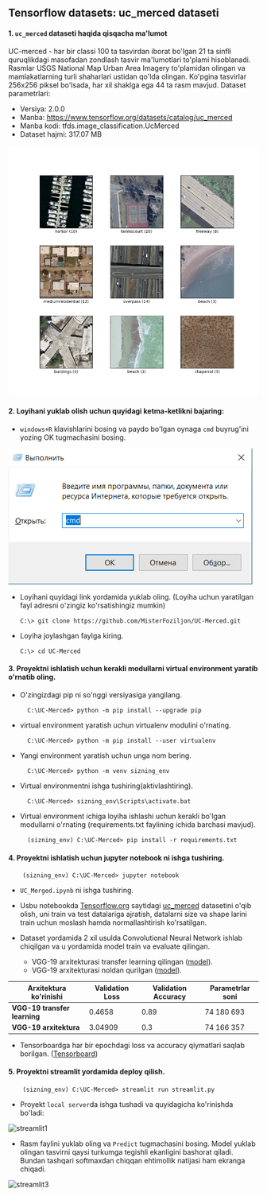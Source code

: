 ## Tensorflow datasets: uc_merced dataseti

#### 1. ```uc_merced``` dataseti haqida qisqacha ma'lumot

UC-merced - har bir classi 100 ta tasvirdan iborat bo'lgan 21 ta sinfli quruqlikdagi masofadan zondlash tasvir ma'lumotlari to'plami hisoblanadi. Rasmlar USGS National Map Urban Area Imagery to'plamidan olingan va mamlakatlarning turli shaharlari ustidan qo'lda olingan. Ko'pgina tasvirlar 256x256 piksel bo'lsada, har xil shaklga ega 44 ta rasm mavjud. Dataset parametrlari:

* Versiya: 2.0.0 
* Manba: https://www.tensorflow.org/datasets/catalog/uc_merced
* Manba kodi: tfds.image_classification.UcMerced
* Dataset hajmi: 317.07 MB 

<p align="center">
  <img src="https://github.com/MisterFoziljon/UC-Merced/blob/main/uc_merced-2.0.0.png" />
</p>

#### 2. Loyihani yuklab olish uchun quyidagi ketma-ketlikni bajaring:
  * `windows+R` klavishlarini bosing va paydo bo'lgan oynaga `cmd` buyrug'ini yozing OK tugmachasini bosing.
  
  ![cmd](https://github.com/MisterFoziljon/Fashion-MNIST/blob/main/rasmlar/cmd.png)

  * Loyihani quyidagi link yordamida yuklab oling. (Loyiha uchun yaratilgan fayl adresni o'zingiz ko'rsatishingiz mumkin)

        C:\> git clone https://github.com/MisterFoziljon/UC-Merced.git

  * Loyiha joylashgan faylga kiring.
         
        C:\> cd UC-Merced


#### 3. Proyektni ishlatish uchun kerakli modullarni virtual environment yaratib o'rnatib oling.
* O'zingizdagi pip ni so'nggi versiyasiga yangilang.

        C:\UC-Merced> python -m pip install --upgrade pip
        
* virtual environment yaratish uchun virtualenv modulini o'rnating.
        
        C:\UC-Merced> python -m pip install --user virtualenv

* Yangi environment yaratish uchun unga nom bering.
        
        C:\UC-Merced> python -m venv sizning_env
        
* Virtual environmentni ishga tushiring(aktivlashtiring).
        
        C:\UC-Merced> sizning_env\Scripts\activate.bat
        
* Virtual environment ichiga loyiha ishlashi uchun kerakli bo'lgan modullarni o'rnating (requirements.txt faylining ichida barchasi mavjud).
        
        (sizning_env) C:\UC-Merced> pip install -r requirements.txt


#### 4. Proyektni ishlatish uchun jupyter notebook ni ishga tushiring.

        (sizning_env) C:\UC-Merced> jupyter notebook
        
  * ```UC_Merged.ipynb``` ni ishga tushiring. 
  * Usbu notebookda [Tensorflow.org](https://www.tensorflow.org/) saytidagi [uc_merced](https://www.tensorflow.org/datasets/catalog/uc_merced?hl=ru) datasetini o'qib olish, uni train va test datalariga ajratish, datalarni size va shape larini train uchun moslash hamda normallashtirish ko'rsatilgan.
  
  * Dataset yordamida 2 xil usulda Convolutional Neural Network ishlab chiqilgan va u yordamida model train va evaluate qilingan.
    - VGG-19 arxitekturasi transfer learning qilingan ([model](https://drive.google.com/drive/folders/1FiLKxkGaaegD26nwx1fhCYZjRfY7Oj7D?usp=share_link)).
    - VGG-19 arxitekturasi noldan qurilgan ([model](https://drive.google.com/file/d/1GvXvsGEg_qmEngBVGrkYQ6TiGVtR3m0b/view?usp=share_linkd)).
   
   | **Arxitektura ko'rinishi** | **Validation Loss** | **Validation Accuracy** | **Parametrlar soni** |
   |---------------|-----------------|---------------|-----------------|
   | **VGG-19 transfer learning** |0.4658|0.89| 74 180 693 |
   | **VGG-19 arxitektura** |3.04909|0.3|74 166 357|
  * Tensorboardga har bir epochdagi loss va accuracy qiymatlari saqlab borilgan. ([Tensorboard](https://tensorboard.dev/experiment/jgldeOnBQFKW0s6voTOrfQ/#scalars))

#### 5. Proyektni streamlit yordamida deploy qilish.

        (sizning_env) C:\UC-Merced> streamlit run streamlit.py

  * Proyekt ```local server```da ishga tushadi va quyidagicha ko'rinishda bo'ladi:


![streamlit1](https://github.com/MisterFoziljon/CATS_vs_DOGS/blob/main/streamlit1.png)
  
  * Rasm faylini yuklab oling va ```Predict``` tugmachasini bosing. Model yuklab olingan tasvirni qaysi turkumga tegishli ekanligini bashorat qiladi. Bundan tashqari softmaxdan chiqqan ehtimollik natijasi ham ekranga chiqadi.


![streamlit3](https://github.com/MisterFoziljon/CATS_vs_DOGS/blob/main/streamlit2.png)
